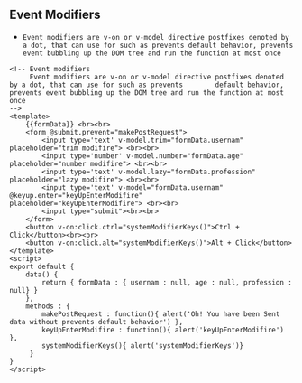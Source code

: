## Event Modifiers

- `Event modifiers are v-on or v-model directive postfixes denoted by a dot, that can use for such as prevents default behavior, prevents event bubbling up the DOM tree and run the function at most once`

  


```vue
<!-- Event modifiers 
     Event modifiers are v-on or v-model directive postfixes denoted by a dot, that can use for such as prevents        default behavior, prevents event bubbling up the DOM tree and run the function at most once 
-->
<template>
	{{formData}} <br><br>
    <form @submit.prevent="makePostRequest">
		<input type='text' v-model.trim="formData.usernam" placeholder="trim modifire"> <br><br>
		<input type='number' v-model.number="formData.age" placeholder="number modifire"> <br><br>
		<input type='text' v-model.lazy="formData.profession" placeholder="lazy modifire"> <br><br>
		<input type='text' v-model="formData.usernam" @keyup.enter="keyUpEnterModifire"         		placeholder="keyUpEnterModifire"> <br><br>
		<input type="submit"><br><br>
	</form>	
	<button v-on:click.ctrl="systemModifierKeys()">Ctrl + Click</button><br><br>
	<button v-on:click.alt="systemModifierKeys()">Alt + Click</button>
</template>
<script>
export default {
	data() {
		return { formData : { usernam : null, age : null, profession : null} }
	},
	methods : {
		makePostRequest : function(){ alert('Oh! You have been Sent data without prevents default behavior') },
		keyUpEnterModifire : function(){ alert('keyUpEnterModifire') },
		systemModifierKeys(){ alert('systemModifierKeys')}
     }
}
</script>
```



  
